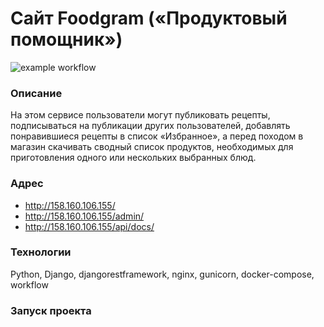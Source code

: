 # Cайт Foodgram («Продуктовый помощник»)
![example workflow](https://github.com/OlyaDiv/foodgram-project-react/actions/workflows/main.yml/badge.svg)
### Описание
На этом сервисе пользователи могут публиковать рецепты, подписываться на публикации других пользователей, добавлять понравившиеся рецепты в список «Избранное», а перед походом в магазин скачивать сводный список продуктов, необходимых для приготовления одного или нескольких выбранных блюд.
### Адрес
- http://158.160.106.155/
- http://158.160.106.155/admin/
- http://158.160.106.155/api/docs/
### Технологии
Python, Django, djangorestframework, nginx, gunicorn, docker-compose, workflow
### Запуск проекта
